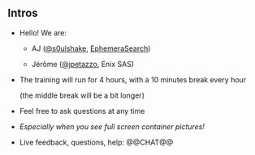 ## Intros

- Hello! We are:

   -  AJ ([@s0ulshake], [EphemeraSearch])

   -  Jérôme ([@jpetazzo], Enix SAS)

- The training will run for 4 hours, with a 10 minutes break every hour

  (the middle break will be a bit longer)

- Feel free to ask questions at any time

- *Especially when you see full screen container pictures!*

- Live feedback, questions, help: @@CHAT@@

[EphemeraSearch]: https://ephemerasearch.com/
[@s0ulshake]: https://twitter.com/s0ulshake
[@jpetazzo]: https://twitter.com/jpetazzo